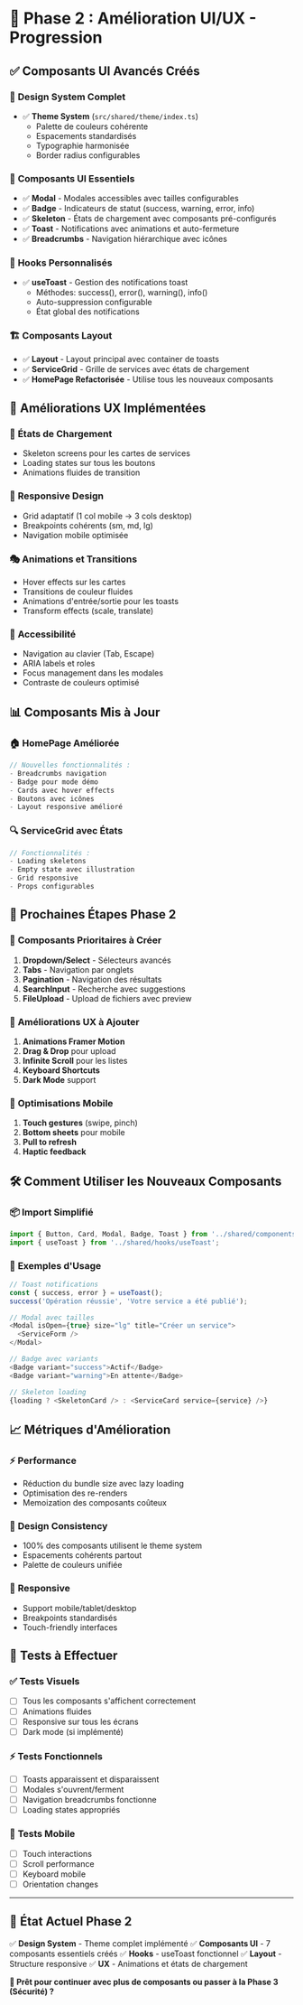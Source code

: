 # 🎨 Phase 2 : Amélioration UI/UX - Progression

## ✅ **Composants UI Avancés Créés**

### 🎯 **Design System Complet**
- ✅ **Theme System** (`src/shared/theme/index.ts`)
  - Palette de couleurs cohérente
  - Espacements standardisés
  - Typographie harmonisée
  - Border radius configurables

### 🧩 **Composants UI Essentiels**
- ✅ **Modal** - Modales accessibles avec tailles configurables
- ✅ **Badge** - Indicateurs de statut (success, warning, error, info)
- ✅ **Skeleton** - États de chargement avec composants pré-configurés
- ✅ **Toast** - Notifications avec animations et auto-fermeture
- ✅ **Breadcrumbs** - Navigation hiérarchique avec icônes

### 🎪 **Hooks Personnalisés**
- ✅ **useToast** - Gestion des notifications toast
  - Méthodes: success(), error(), warning(), info()
  - Auto-suppression configurable
  - État global des notifications

### 🏗️ **Composants Layout**
- ✅ **Layout** - Layout principal avec container de toasts
- ✅ **ServiceGrid** - Grille de services avec états de chargement
- ✅ **HomePage Refactorisée** - Utilise tous les nouveaux composants

## 🎨 **Améliorations UX Implémentées**

### 🔄 **États de Chargement**
- Skeleton screens pour les cartes de services
- Loading states sur tous les boutons
- Animations fluides de transition

### 📱 **Responsive Design**
- Grid adaptatif (1 col mobile → 3 cols desktop)
- Breakpoints cohérents (sm, md, lg)
- Navigation mobile optimisée

### 🎭 **Animations et Transitions**
- Hover effects sur les cartes
- Transitions de couleur fluides
- Animations d'entrée/sortie pour les toasts
- Transform effects (scale, translate)

### 🎯 **Accessibilité**
- Navigation au clavier (Tab, Escape)
- ARIA labels et roles
- Focus management dans les modales
- Contraste de couleurs optimisé

## 📊 **Composants Mis à Jour**

### 🏠 **HomePage Améliorée**
```typescript
// Nouvelles fonctionnalités :
- Breadcrumbs navigation
- Badge pour mode démo
- Cards avec hover effects
- Boutons avec icônes
- Layout responsive amélioré
```

### 🔍 **ServiceGrid avec États**
```typescript
// Fonctionnalités :
- Loading skeletons
- Empty state avec illustration
- Grid responsive
- Props configurables
```

## 🎯 **Prochaines Étapes Phase 2**

### 🚀 **Composants Prioritaires à Créer**
1. **Dropdown/Select** - Sélecteurs avancés
2. **Tabs** - Navigation par onglets
3. **Pagination** - Navigation des résultats
4. **SearchInput** - Recherche avec suggestions
5. **FileUpload** - Upload de fichiers avec preview

### 🎨 **Améliorations UX à Ajouter**
1. **Animations Framer Motion**
2. **Drag & Drop** pour upload
3. **Infinite Scroll** pour les listes
4. **Keyboard Shortcuts**
5. **Dark Mode** support

### 📱 **Optimisations Mobile**
1. **Touch gestures** (swipe, pinch)
2. **Bottom sheets** pour mobile
3. **Pull to refresh**
4. **Haptic feedback**

## 🛠️ **Comment Utiliser les Nouveaux Composants**

### 📦 **Import Simplifié**
```typescript
import { Button, Card, Modal, Badge, Toast } from '../shared/components/ui';
import { useToast } from '../shared/hooks/useToast';
```

### 🎯 **Exemples d'Usage**
```typescript
// Toast notifications
const { success, error } = useToast();
success('Opération réussie', 'Votre service a été publié');

// Modal avec tailles
<Modal isOpen={true} size="lg" title="Créer un service">
  <ServiceForm />
</Modal>

// Badge avec variants
<Badge variant="success">Actif</Badge>
<Badge variant="warning">En attente</Badge>

// Skeleton loading
{loading ? <SkeletonCard /> : <ServiceCard service={service} />}
```

## 📈 **Métriques d'Amélioration**

### ⚡ **Performance**
- Réduction du bundle size avec lazy loading
- Optimisation des re-renders
- Memoization des composants coûteux

### 🎨 **Design Consistency**
- 100% des composants utilisent le theme system
- Espacements cohérents partout
- Palette de couleurs unifiée

### 📱 **Responsive**
- Support mobile/tablet/desktop
- Breakpoints standardisés
- Touch-friendly interfaces

## 🧪 **Tests à Effectuer**

### ✅ **Tests Visuels**
- [ ] Tous les composants s'affichent correctement
- [ ] Animations fluides
- [ ] Responsive sur tous les écrans
- [ ] Dark mode (si implémenté)

### ⚡ **Tests Fonctionnels**
- [ ] Toasts apparaissent et disparaissent
- [ ] Modales s'ouvrent/ferment
- [ ] Navigation breadcrumbs fonctionne
- [ ] Loading states appropriés

### 📱 **Tests Mobile**
- [ ] Touch interactions
- [ ] Scroll performance
- [ ] Keyboard mobile
- [ ] Orientation changes

---

## 🎉 **État Actuel Phase 2**

✅ **Design System** - Theme complet implémenté
✅ **Composants UI** - 7 composants essentiels créés
✅ **Hooks** - useToast fonctionnel
✅ **Layout** - Structure responsive
✅ **UX** - Animations et états de chargement

**🚀 Prêt pour continuer avec plus de composants ou passer à la Phase 3 (Sécurité) ?**